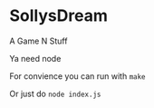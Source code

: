# SollysDream
A Game N Stuff

Ya need node

For convience you can run with 
`make`

Or just do
`node index.js`
